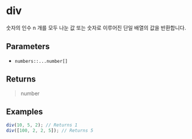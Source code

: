 # div <Badge type="tip" text="JavaScript" />

숫자의 인수 n 개를 모두 나눈 값 또는 숫자로 이루어진 단일 배열의 값을 반환합니다.

## Parameters

- `numbers::...number[]`

## Returns

> number

## Examples

```javascript
div(10, 5, 2); // Returns 1
div([100, 2, 2, 5]); // Returns 5
```
